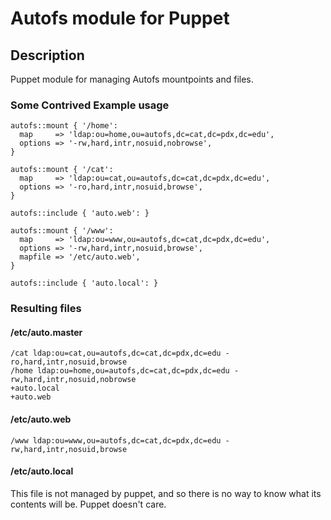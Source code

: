 # Autofs module for Puppet

## Description
Puppet module for managing Autofs mountpoints and files.

### Some Contrived Example usage

    autofs::mount { '/home':
      map     => 'ldap:ou=home,ou=autofs,dc=cat,dc=pdx,dc=edu',
      options => '-rw,hard,intr,nosuid,nobrowse',
    }

    autofs::mount { '/cat':
      map     => 'ldap:ou=cat,ou=autofs,dc=cat,dc=pdx,dc=edu',
      options => '-ro,hard,intr,nosuid,browse',
    }

    autofs::include { 'auto.web': }

    autofs::mount { '/www':
      map     => 'ldap:ou=www,ou=autofs,dc=cat,dc=pdx,dc=edu',
      options => '-rw,hard,intr,nosuid,browse',
      mapfile => '/etc/auto.web',
    }

    autofs::include { 'auto.local': }

### Resulting files

#### /etc/auto.master

    /cat ldap:ou=cat,ou=autofs,dc=cat,dc=pdx,dc=edu -ro,hard,intr,nosuid,browse
    /home ldap:ou=home,ou=autofs,dc=cat,dc=pdx,dc=edu -rw,hard,intr,nosuid,nobrowse
    +auto.local
    +auto.web

#### /etc/auto.web

    /www ldap:ou=www,ou=autofs,dc=cat,dc=pdx,dc=edu -rw,hard,intr,nosuid,browse

#### /etc/auto.local

This file is not managed by puppet, and so there is no way to know what its
contents will be. Puppet doesn't care.
